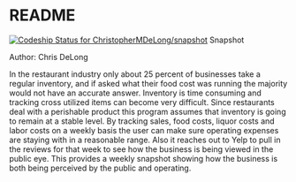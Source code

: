 # README
[![Codeship Status for ChristopherMDeLong/snapshot](https://app.codeship.com/projects/bab822c0-090e-0137-9eb3-62ad0be07bf4/status?branch=master)](https://app.codeship.com/projects/326101)
Snapshot

Author: Chris DeLong

In the restaurant industry only about 25 percent of businesses take a regular inventory,
and if asked what their food cost was running the majority would not have an accurate
answer. Inventory is time consuming and tracking cross utilized items can become very
difficult. Since restaurants deal with a perishable product this program assumes that
inventory is going to remain at a stable level. By tracking sales, food costs, liquor
costs and labor costs on a weekly basis the user can make sure operating expenses are
staying with in a reasonable range. Also it reaches out to Yelp to pull in the reviews
for that week to see how the business is being viewed in the public eye. This provides
a weekly snapshot showing how the business is both being perceived by the public and
operating.
